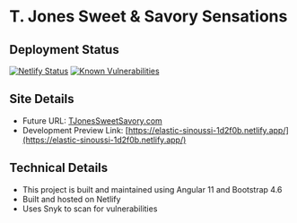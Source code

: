 # T. Jones Sweet & Savory Sensations

## Deployment Status

[![Netlify Status](https://api.netlify.com/api/v1/badges/02ee8e60-d0b6-447e-8c16-015544512484/deploy-status)](https://app.netlify.com/sites/elastic-sinoussi-1d2f0b/deploys) [![Known Vulnerabilities](https://snyk.io/test/github/manningli/TJonesSweetSavory.Site/badge.svg)](https://snyk.io/test/github/manningli/TJonesSweetSavory.Site)

## Site Details

- Future URL:  [TJonesSweetSavory.com](https://tjonessweetsavory.com)
- Development Preview Link: [https://elastic-sinoussi-1d2f0b.netlify.app/](https://elastic-sinoussi-1d2f0b.netlify.app/)

## Technical Details

- This project is built and maintained using Angular 11 and Bootstrap 4.6
- Built and hosted on Netlify
- Uses Snyk to scan for vulnerabilities
